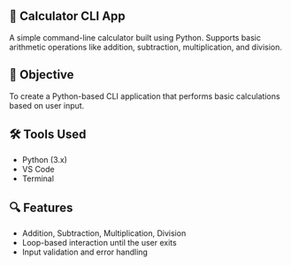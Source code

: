 ## 🧮 Calculator CLI App

A simple command-line calculator built using Python. Supports basic arithmetic operations like addition, subtraction, multiplication, and division.

## 🚀 Objective

To create a Python-based CLI application that performs basic calculations based on user input.

## 🛠️ Tools Used

- Python (3.x)
- VS Code
- Terminal


## 🔍 Features

- Addition, Subtraction, Multiplication, Division
- Loop-based interaction until the user exits
- Input validation and error handling



